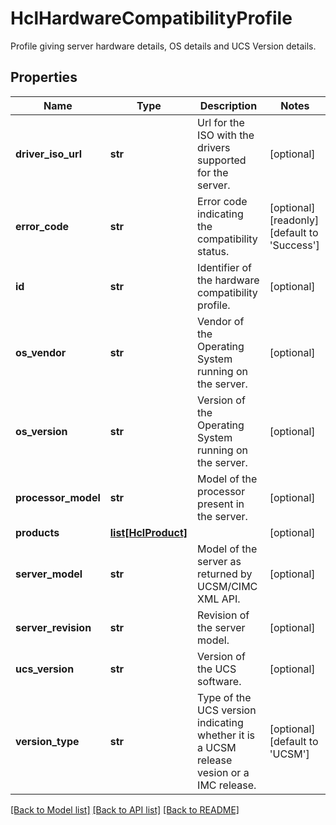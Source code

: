 # HclHardwareCompatibilityProfile

Profile giving server hardware details, OS details and UCS Version details. 
## Properties
Name | Type | Description | Notes
------------ | ------------- | ------------- | -------------
**driver_iso_url** | **str** | Url for the ISO with the drivers supported for the server.   | [optional] 
**error_code** | **str** | Error code indicating the compatibility status.   | [optional] [readonly] [default to 'Success']
**id** | **str** | Identifier of the hardware compatibility profile.   | [optional] 
**os_vendor** | **str** | Vendor of the Operating System running on the server.   | [optional] 
**os_version** | **str** | Version of the Operating System running on the server.   | [optional] 
**processor_model** | **str** | Model of the processor present in the server.   | [optional] 
**products** | [**list[HclProduct]**](HclProduct.md) |  | [optional] 
**server_model** | **str** | Model of the server as returned by UCSM/CIMC XML API.   | [optional] 
**server_revision** | **str** | Revision of the server model.   | [optional] 
**ucs_version** | **str** | Version of the UCS software.   | [optional] 
**version_type** | **str** | Type of the UCS version indicating whether it is a UCSM release vesion or a IMC release.    | [optional] [default to 'UCSM']

[[Back to Model list]](../README.md#documentation-for-models) [[Back to API list]](../README.md#documentation-for-api-endpoints) [[Back to README]](../README.md)


